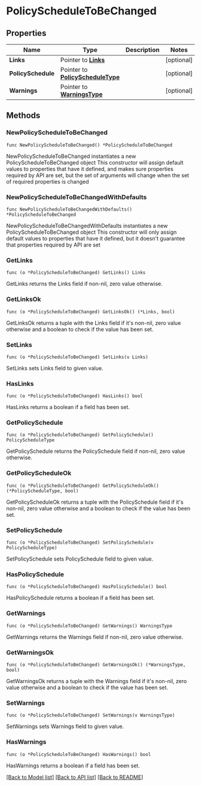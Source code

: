 # PolicyScheduleToBeChanged

## Properties

Name | Type | Description | Notes
------------ | ------------- | ------------- | -------------
**Links** | Pointer to [**Links**](Links.md) |  | [optional] 
**PolicySchedule** | Pointer to [**PolicyScheduleType**](PolicyScheduleType.md) |  | [optional] 
**Warnings** | Pointer to [**WarningsType**](WarningsType.md) |  | [optional] 

## Methods

### NewPolicyScheduleToBeChanged

`func NewPolicyScheduleToBeChanged() *PolicyScheduleToBeChanged`

NewPolicyScheduleToBeChanged instantiates a new PolicyScheduleToBeChanged object
This constructor will assign default values to properties that have it defined,
and makes sure properties required by API are set, but the set of arguments
will change when the set of required properties is changed

### NewPolicyScheduleToBeChangedWithDefaults

`func NewPolicyScheduleToBeChangedWithDefaults() *PolicyScheduleToBeChanged`

NewPolicyScheduleToBeChangedWithDefaults instantiates a new PolicyScheduleToBeChanged object
This constructor will only assign default values to properties that have it defined,
but it doesn't guarantee that properties required by API are set

### GetLinks

`func (o *PolicyScheduleToBeChanged) GetLinks() Links`

GetLinks returns the Links field if non-nil, zero value otherwise.

### GetLinksOk

`func (o *PolicyScheduleToBeChanged) GetLinksOk() (*Links, bool)`

GetLinksOk returns a tuple with the Links field if it's non-nil, zero value otherwise
and a boolean to check if the value has been set.

### SetLinks

`func (o *PolicyScheduleToBeChanged) SetLinks(v Links)`

SetLinks sets Links field to given value.

### HasLinks

`func (o *PolicyScheduleToBeChanged) HasLinks() bool`

HasLinks returns a boolean if a field has been set.

### GetPolicySchedule

`func (o *PolicyScheduleToBeChanged) GetPolicySchedule() PolicyScheduleType`

GetPolicySchedule returns the PolicySchedule field if non-nil, zero value otherwise.

### GetPolicyScheduleOk

`func (o *PolicyScheduleToBeChanged) GetPolicyScheduleOk() (*PolicyScheduleType, bool)`

GetPolicyScheduleOk returns a tuple with the PolicySchedule field if it's non-nil, zero value otherwise
and a boolean to check if the value has been set.

### SetPolicySchedule

`func (o *PolicyScheduleToBeChanged) SetPolicySchedule(v PolicyScheduleType)`

SetPolicySchedule sets PolicySchedule field to given value.

### HasPolicySchedule

`func (o *PolicyScheduleToBeChanged) HasPolicySchedule() bool`

HasPolicySchedule returns a boolean if a field has been set.

### GetWarnings

`func (o *PolicyScheduleToBeChanged) GetWarnings() WarningsType`

GetWarnings returns the Warnings field if non-nil, zero value otherwise.

### GetWarningsOk

`func (o *PolicyScheduleToBeChanged) GetWarningsOk() (*WarningsType, bool)`

GetWarningsOk returns a tuple with the Warnings field if it's non-nil, zero value otherwise
and a boolean to check if the value has been set.

### SetWarnings

`func (o *PolicyScheduleToBeChanged) SetWarnings(v WarningsType)`

SetWarnings sets Warnings field to given value.

### HasWarnings

`func (o *PolicyScheduleToBeChanged) HasWarnings() bool`

HasWarnings returns a boolean if a field has been set.


[[Back to Model list]](../README.md#documentation-for-models) [[Back to API list]](../README.md#documentation-for-api-endpoints) [[Back to README]](../README.md)


